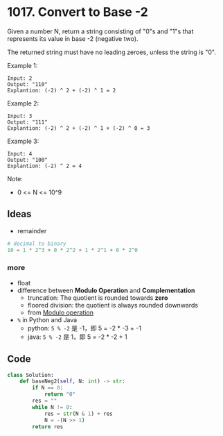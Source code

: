 # 1017. Convert to Base -2


Given a number N, return a string consisting of "0"s and "1"s that represents its value in base -2 (negative two).

The returned string must have no leading zeroes, unless the string is "0".

 

Example 1:

```
Input: 2
Output: "110"
Explantion: (-2) ^ 2 + (-2) ^ 1 = 2
```

Example 2:

```
Input: 3
Output: "111"
Explantion: (-2) ^ 2 + (-2) ^ 1 + (-2) ^ 0 = 3
```

Example 3:

```
Input: 4
Output: "100"
Explantion: (-2) ^ 2 = 4
``` 

Note:

* 0 <= N <= 10^9


## Ideas

- remainder 

``` python
# decimal to binary
10 = 1 * 2^3 + 0 * 2^2 + 1 * 2^1 + 0 * 2^0 
```

### more

- float 
- difference between **Modulo Operation** and **Complementation**
	- truncation: The quotient is rounded towards **zero**
	- floored division: the quotient is always rounded downwards
	- from [Modulo operation](https://www.wikiwand.com/en/Modulo_operation)
- `%` in Python and Java
	- python: `5 % -2` 是 -1，即 5 = -2 * -3 + -1 
	- java: `5 % -2` 是 1，即 5 = -2 * -2 + 1

## Code 

``` python 
class Solution:
    def baseNeg2(self, N: int) -> str:
        if N == 0:
            return "0"
        res = ""
        while N != 0:
            res = str(N & 1) + res 
            N = -(N >> 1)
        return res 
```

